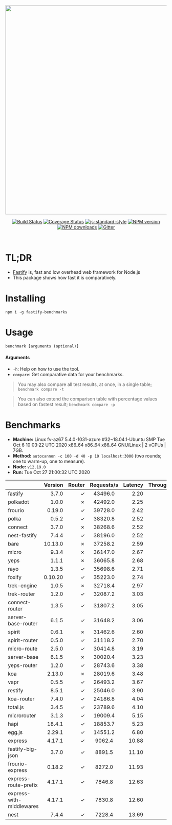 <div align="center">
<img src="https://github.com/fastify/graphics/raw/master/full-logo.png" width="650" height="auto"/>
</div>

<div align="center">

[![Build Status](https://travis-ci.org/fastify/fastify.svg?branch=master)](https://travis-ci.org/fastify/fastify)
[![Coverage Status](https://coveralls.io/repos/github/fastify/fastify/badge.svg?branch=master)](https://coveralls.io/github/fastify/fastify?branch=master)
[![js-standard-style](https://img.shields.io/badge/code%20style-standard-brightgreen.svg?style=flat)](http://standardjs.com/)
[![NPM version](https://img.shields.io/npm/v/fastify.svg?style=flat)](https://www.npmjs.com/package/fastify)
[![NPM downloads](https://img.shields.io/npm/dm/fastify.svg?style=flat)](https://www.npmjs.com/package/fastify) [![Gitter](https://badges.gitter.im/gitterHQ/gitter.svg)](https://gitter.im/fastify)
</div>
<br />

# TL;DR

* [Fastify](https://github.com/fastify/fastify) is, fast and low overhead web framework for Node.js
* This package shows how fast it is comparatively.

# Installing

```
npm i -g fastify-benchmarks
```

# Usage

```
benchmark [arguments (optional)]
```

#### Arguments

* `-h`: Help on how to use the tool.
* `compare`: Get comparative data for your benchmarks.

> You may also compare all test results, at once, in a single table; `benchmark compare -t`

> You can also extend the comparison table with percentage values based on fastest result; `benchmark compare -p`
# Benchmarks
* __Machine:__ Linux fv-az67 5.4.0-1031-azure #32~18.04.1-Ubuntu SMP Tue Oct 6 10:03:22 UTC 2020 x86_64 x86_64 x86_64 GNU/Linux | 2 vCPUs | 7GB.
* __Method:__ `autocannon -c 100 -d 40 -p 10 localhost:3000` (two rounds; one to warm-up, one to measure).
* __Node:__ `v12.19.0`
* __Run:__ Tue Oct 27 21:00:32 UTC 2020

|                          | Version | Router | Requests/s | Latency | Throughput/Mb |
| :--                      | --:     | --:    | :-:        | --:     | --:           |
| fastify                  | 3.7.0   | ✓      | 43496.0    | 2.20    | 7.76          |
| polkadot                 | 1.0.0   | ✗      | 42492.0    | 2.25    | 7.58          |
| frourio                  | 0.19.0  | ✓      | 39728.0    | 2.42    | 7.09          |
| polka                    | 0.5.2   | ✓      | 38320.8    | 2.52    | 6.83          |
| connect                  | 3.7.0   | ✗      | 38268.6    | 2.52    | 6.82          |
| nest-fastify             | 7.4.4   | ✓      | 38196.0    | 2.52    | 6.41          |
| bare                     | 10.13.0 | ✗      | 37258.2    | 2.59    | 6.64          |
| micro                    | 9.3.4   | ✗      | 36147.0    | 2.67    | 6.45          |
| yeps                     | 1.1.1   | ✗      | 36065.8    | 2.68    | 6.43          |
| rayo                     | 1.3.5   | ✓      | 35698.6    | 2.71    | 6.37          |
| foxify                   | 0.10.20 | ✓      | 35223.0    | 2.74    | 5.78          |
| trek-engine              | 1.0.5   | ✗      | 32718.4    | 2.97    | 5.37          |
| trek-router              | 1.2.0   | ✓      | 32087.2    | 3.03    | 5.26          |
| connect-router           | 1.3.5   | ✓      | 31807.2    | 3.05    | 5.67          |
| server-base-router       | 6.1.5   | ✓      | 31648.2    | 3.06    | 5.64          |
| spirit                   | 0.6.1   | ✗      | 31462.6    | 2.60    | 5.61          |
| spirit-router            | 0.5.0   | ✓      | 31118.2    | 2.70    | 5.55          |
| micro-route              | 2.5.0   | ✓      | 30414.8    | 3.19    | 5.42          |
| server-base              | 6.1.5   | ✗      | 30020.4    | 3.23    | 5.35          |
| yeps-router              | 1.2.0   | ✓      | 28743.6    | 3.38    | 5.13          |
| koa                      | 2.13.0  | ✗      | 28019.6    | 3.48    | 5.00          |
| vapr                     | 0.5.5   | ✓      | 26493.2    | 3.67    | 4.35          |
| restify                  | 8.5.1   | ✓      | 25046.0    | 3.90    | 4.51          |
| koa-router               | 7.4.0   | ✓      | 24186.8    | 4.04    | 4.31          |
| total.js                 | 3.4.5   | ✓      | 23789.6    | 4.10    | 7.28          |
| microrouter              | 3.1.3   | ✓      | 19009.4    | 5.15    | 3.39          |
| hapi                     | 18.4.1  | ✓      | 18853.7    | 5.23    | 3.36          |
| egg.js                   | 2.29.1  | ✓      | 14551.2    | 6.80    | 5.12          |
| express                  | 4.17.1  | ✓      | 9062.4     | 10.88   | 1.62          |
| fastify-big-json         | 3.7.0   | ✓      | 8891.5     | 11.10   | 102.29        |
| frourio-express          | 0.18.2  | ✓      | 8272.0     | 11.93   | 1.48          |
| express-route-prefix     | 4.17.1  | ✓      | 7846.8     | 12.63   | 2.90          |
| express-with-middlewares | 4.17.1  | ✓      | 7830.8     | 12.60   | 3.00          |
| nest                     | 7.4.4   | ✓      | 7228.4     | 13.69   | 1.65          |
